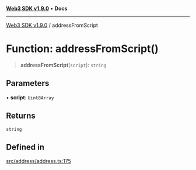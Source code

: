 [**Web3 SDK v1.9.0**](../README.md) • **Docs**

***

[Web3 SDK v1.9.0](../globals.md) / addressFromScript

# Function: addressFromScript()

> **addressFromScript**(`script`): `string`

## Parameters

• **script**: `Uint8Array`

## Returns

`string`

## Defined in

[src/address/address.ts:175](https://github.com/Mystic-Nayy/alephium-web3/blob/ee41f5e0e7d7fb0b155fe62f05b2ac03772895ca/packages/web3/src/address/address.ts#L175)
